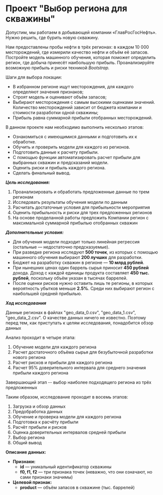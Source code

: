 # Проект "Выбор региона для скважины"

Допустим, мы работаем в добывающей компании «ГлавРосГосНефть». Нужно решить, где бурить новую скважину.

Нам предоставлены пробы нефти в трёх регионах: в каждом 10 000 месторождений, где измерили качество нефти и объём её запасов. Постройте модель машинного обучения, которая поможет определить регион, где добыча принесёт наибольшую прибыль. Проанализируйте возможную прибыль и риски техникой *Bootstrap.*

Шаги для выбора локации:

- В избранном регионе ищут месторождения, для каждого определяют значения признаков;
- Строят модель и оценивают объём запасов;
- Выбирают месторождения с самым высокими оценками значений. Количество месторождений зависит от бюджета компании и стоимости разработки одной скважины;
- Прибыль равна суммарной прибыли отобранных месторождений.

В данном проекте нам необходимо выполнить несколько этапов:
- Ознакомиться с имеющимися данными и подготовить их к обработке.
- Обучить и проверить модели для каждого из регионов.
- Подготовить данные к расчету прибыли.
- С помощью функции автоматизировать расчет прибыли для выбранных скважин и предсказаний модели.
- Оценить риски и прибыль каждого региона.
- Сделать финальный вывод.

***Цель исследования:***  

1. Проанализировать и обработать предложенные данные по трем регионам
2. Исследовать результаты обучения модели по данным
3. Расчитать достаточные условия для прибыльности мероприятия
4. Оценить прибыльность и риски для трех предложенных регионов
5. На основе проделанной работы предложить Компании регион с максимальной суммарной прибылью отобранных скважин

***Дополнительные условия:***  

 - Для обучения модели подходит только линейная регрессия (остальные — недостаточно предсказуемые).
 - При разведке региона исследуют **500 точек**, из которых с помощью машинного обучения выбирают **200 лучших** для разработки.
 - Бюджет на разработку скважин в регионе — **10 млрд рублей**.
 - При нынешних ценах один баррель сырья приносит **450 рублей** дохода. Доход с каждой единицы продукта составляет **450 тыс. рублей**, поскольку объём указан в тысячах баррелей.
 - После оценки рисков нужно оставить лишь те регионы, в которых вероятность убытков меньше **2.5%**. Среди них выбирают регион с наибольшей средней прибылью.

***Ход исследования***

Данные регионах в файлах "geo_data_0.csv", "geo_data_1.csv", "geo_data_2.csv". О качестве данных ничего не известно. Поэтому перед тем, как приступать к целям исследования, понадобится обзор данных

Анализ проходит в четыре этапа:

1. Обучение модели для каждого региона
2. Расчет достаточного объёма сырья для безубыточной разработки нового региона
3. Расчет рисков и прибыли для каждого региона
4. Расчет 95% доверительного интервала для среднего значения прибыли каждого региона

Завершающий этап -- выбор наиболее подходящего региона из трёх предложенных

Таким образом, исследование проходит в восемь этапов:

1. Загрузка и обзор данных
2. Предобработка данных
3. Обучение и проверка модели для каждого региона
4. Подготовка к расчёту прибыли
5. Расчёт прибыли и рисков
6. Оценка доверительных интервалов средней прибыли
7. Выбор региона
8. Общий вывод

**Описание данных:**
* **Признаки:**  
    - **id** — уникальный идентификатор скважины  
    - **f0, f1, f2** — три признака точек (неважно, что они означают, но сами признаки значимы)  
* **Целевой признак:**
    - **product** — объём запасов в скважине (тыс. баррелей)  